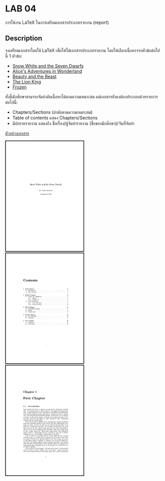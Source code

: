 # LAB 04

การใช้งาน LaTeX ในการเตรียมเอกสารประเภทรายงาน (report)

## Description

จงเตรียมเอกสารโดยใช้ LaTeX เพื่อให้ได้เอกสารประเภทรายงาน 
โดยให้เลือกเนื้อหาจากหัวข้อต่อไปนี้ 1 หัวข้อ:
- [Snow White and the Seven Dwarfs](https://en.wikipedia.org/wiki/Snow_White_and_the_Seven_Dwarfs_(1937_film))
- [Alice's Adventures in Wonderland](https://en.wikipedia.org/wiki/Alice%27s_Adventures_in_Wonderland)
- [Beauty and the Beast](https://en.wikipedia.org/wiki/Beauty_and_the_Beast_(1991_film))
- [The Lion King](https://en.wikipedia.org/wiki/The_Lion_King)
- [Frozen](https://en.wikipedia.org/wiki/Frozen_(2013_film))

ทั้งนี้นักศึกษาสามารถจัดลำดับเนื้อหาได้ตามความเหมาะสม แต่เอกสารยังคงต้องประกอบด้วยรายการต่อไปนี้:
- Chapters/Sections (ลำดับตามความเหมาะสม)
- Table of contents แสดง Chapters/Sections
- มีปกรายรายงาน แสดงถึง ชื่อเรื่อง/ผู้จัดทำรายงาน (ชื่อของนักศึกษา)/วันที่จัดทำ


[ตัวอย่างเอกสาร](./doc.pdf)

<img src="./doc-1.png" style="width:250px;border: 2px solid;">
<img src="./doc-2.png" style="width:250px;border: 2px solid;">
<img src="./doc-3.png" style="width:250px;border: 2px solid;">




